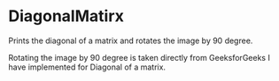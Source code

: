 DiagonalMatirx
==============
Prints the diagonal of a matrix and rotates the image by 90 degree.

Rotating the image by 90 degree is taken directly from GeeksforGeeks 
I have implemented for Diagonal of a matrix.
